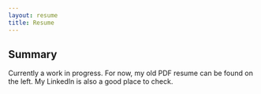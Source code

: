```yaml
---
layout: resume
title: Resume
---
```


## Summary

Currently a work in progress. For now, my old PDF resume can be found on the left. My LinkedIn is also a good place to check.
